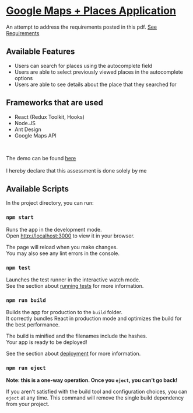 # [Google Maps + Places Application](https://mighty-beyond-62116.herokuapp.com/)

An attempt to address the requirements posted in this pdf.
[See Requirements](https://drive.google.com/file/d/1IHSvdmg4vjMNcpm_Uu86Rp4MX2ZOmx9u/view?usp=sharing)

## Available Features
- Users can search for places using the autocomplete field
- Users are able to select previously viewed places in the autocomplete options
- Users are able to see details about the place that they searched for

## Frameworks that are used

- React (Redux Toolkit, Hooks)
- Node.JS
- Ant Design
- Google Maps API

&nbsp;

The demo can be found [here](https://terence-google-maps-demo.netlify.app/)
\
&nbsp;
\
I hereby declare that this assessment is done solely by me

## Available Scripts

In the project directory, you can run:

### `npm start`

Runs the app in the development mode.\
Open [http://localhost:3000](http://localhost:3000) to view it in your browser.

The page will reload when you make changes.\
You may also see any lint errors in the console.

### `npm test`

Launches the test runner in the interactive watch mode.\
See the section about [running tests](https://facebook.github.io/create-react-app/docs/running-tests) for more information.

### `npm run build`

Builds the app for production to the `build` folder.\
It correctly bundles React in production mode and optimizes the build for the best performance.

The build is minified and the filenames include the hashes.\
Your app is ready to be deployed!

See the section about [deployment](https://facebook.github.io/create-react-app/docs/deployment) for more information.

### `npm run eject`

**Note: this is a one-way operation. Once you `eject`, you can't go back!**

If you aren't satisfied with the build tool and configuration choices, you can `eject` at any time. This command will remove the single build dependency from your project.
